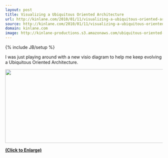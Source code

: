 ```yaml
---
layout: post
title: Visualizing a Ubiquitous Oriented Architecture
url: http://kinlane.com/2010/01/11/visualizing-a-ubiquitous-oriented-architecture/
source: http://kinlane.com/2010/01/11/visualizing-a-ubiquitous-oriented-architecture/
domain: kinlane.com
image: http://kinlane-productions.s3.amazonaws.com/ubiquitous-oriented-architecture/Ubiquitous Oriented Architecture.jpg
---
```

{% include JB/setup %}<p>
     I was just playing around with a new visio diagram to help me keep evolving a Ubiquitous Oriented Architecture.
</p>

<p class="c1">
     <a href="http://kinlane-productions.s3.amazonaws.com/ubiquitous-oriented-architecture/Ubiquitous%20Oriented%20Architecture.jpg"
        target="_blank"><img class="aligncenter"
          title="Ubiquitous Oriented Architecture"
          src="http://kinlane-productions.s3.amazonaws.com/ubiquitous-oriented-architecture/Ubiquitous%20Oriented%20Architecture.jpg"
          alt=""
          width="542"
          height="236" /></a>
</p>

<p class="c1">
     <a href="http://kinlane-productions.s3.amazonaws.com/ubiquitous-oriented-architecture/Ubiquitous%20Oriented%20Architecture.jpg"
        target="_blank"><strong>(Click to Enlarge)</strong></a>
</p>